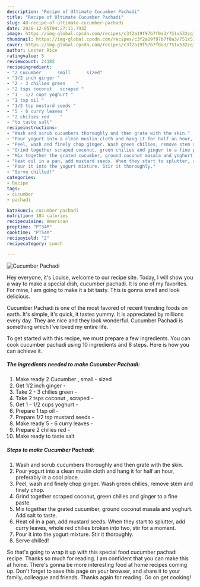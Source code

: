 ```yaml
---
description: "Recipe of Ultimate Cucumber Pachadi"
title: "Recipe of Ultimate Cucumber Pachadi"
slug: 48-recipe-of-ultimate-cucumber-pachadi
date: 2020-12-05T04:27:11.793Z
image: https://img-global.cpcdn.com/recipes/c3f2a19f97b7f0a3/751x532cq70/cucumber-pachadi-recipe-main-photo.jpg
thumbnail: https://img-global.cpcdn.com/recipes/c3f2a19f97b7f0a3/751x532cq70/cucumber-pachadi-recipe-main-photo.jpg
cover: https://img-global.cpcdn.com/recipes/c3f2a19f97b7f0a3/751x532cq70/cucumber-pachadi-recipe-main-photo.jpg
author: Lester Rice
ratingvalue: 5
reviewcount: 24182
recipeingredient:
- "2 Cucumber      small      sized"
- "1/2 inch ginger "
- "2 - 3 chilies green    "
- "2 tsps coconut   scraped "
- "1 - 1/2 cups yoghurt "
- "1 tsp oil "
- "1/2 tsp mustard seeds "
- "5 - 6 curry leaves "
- "2 chilies red    "
- "to taste salt"
recipeinstructions:
- "Wash and scrub cucumbers thoroughly and then grate with the skin."
- "Pour yogurt into a clean muslin cloth and hang it for half an hour, preferably in a cool place."
- "Peel, wash and finely chop ginger. Wash green chilies, remove stem and finely chop."
- "Grind together scraped coconut, green chilies and ginger to a fine paste."
- "Mix together the grated cucumber, ground coconut masala and yoghurt. Add salt to taste."
- "Heat oil in a pan, add mustard seeds. When they start to splutter, add curry leaves, whole red chilies broken into two, stir for a moment."
- "Pour it into the yogurt mixture. Stir it thoroughly."
- "Serve chilled!"
categories:
- Recipe
tags:
- cucumber
- pachadi

katakunci: cucumber pachadi 
nutrition: 184 calories
recipecuisine: American
preptime: "PT34M"
cooktime: "PT54M"
recipeyield: "2"
recipecategory: Lunch

---
```



![Cucumber Pachadi](https://img-global.cpcdn.com/recipes/c3f2a19f97b7f0a3/751x532cq70/cucumber-pachadi-recipe-main-photo.jpg)

Hey everyone, it's Louise, welcome to our recipe site. Today, I will show you a way to make a special dish, cucumber pachadi. It is one of my favorites. For mine, I am going to make it a bit tasty. This is gonna smell and look delicious.

Cucumber Pachadi is one of the most favored of recent trending foods on earth. It's simple, it's quick, it tastes yummy. It is appreciated by millions every day. They are nice and they look wonderful. Cucumber Pachadi is something which I've loved my entire life.




To get started with this recipe, we must prepare a few ingredients. You can cook cucumber pachadi using 10 ingredients and 8 steps. Here is how you can achieve it.

<!--inarticleads1-->

##### The ingredients needed to make Cucumber Pachadi:

1. Make ready 2 Cucumber ,     small    -  sized
1. Get 1/2 inch ginger -
1. Take 2 - 3 chilies green    -
1. Take 2 tsps coconut ,  scraped -
1. Get 1 - 1/2 cups yoghurt -
1. Prepare 1 tsp oil -
1. Prepare 1/2 tsp mustard seeds -
1. Make ready 5 - 6 curry leaves -
1. Prepare 2 chilies red    -
1. Make ready to taste salt




<!--inarticleads2-->

##### Steps to make Cucumber Pachadi:

1. Wash and scrub cucumbers thoroughly and then grate with the skin.
1. Pour yogurt into a clean muslin cloth and hang it for half an hour, preferably in a cool place.
1. Peel, wash and finely chop ginger. Wash green chilies, remove stem and finely chop.
1. Grind together scraped coconut, green chilies and ginger to a fine paste.
1. Mix together the grated cucumber, ground coconut masala and yoghurt. Add salt to taste.
1. Heat oil in a pan, add mustard seeds. When they start to splutter, add curry leaves, whole red chilies broken into two, stir for a moment.
1. Pour it into the yogurt mixture. Stir it thoroughly.
1. Serve chilled!




So that's going to wrap it up with this special food cucumber pachadi recipe. Thanks so much for reading. I am confident that you can make this at home. There's gonna be more interesting food at home recipes coming up. Don't forget to save this page on your browser, and share it to your family, colleague and friends. Thanks again for reading. Go on get cooking!
